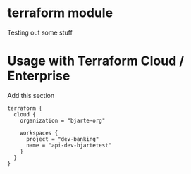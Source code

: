 # terraform module

Testing out some stuff


# Usage with Terraform Cloud / Enterprise

Add this section

```
terraform {
  cloud {
    organization = "bjarte-org"

    workspaces {
	  project = "dev-banking"
      name = "api-dev-bjartetest"
    }
  }
}
```
